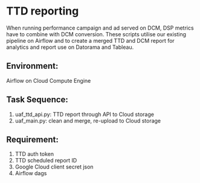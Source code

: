 # TTD reporting
When running performance campaign and ad served on DCM, DSP metrics have to combine with DCM conversion.  These scripts utilise our existing pipeline on Airflow and to create a merged TTD and DCM report for analytics and report use on Datorama and Tableau.

## Environment:
Airflow on Cloud Compute Engine

## Task Sequence:
1. uaf_ttd_api.py: TTD report through API to Cloud storage
2. uaf_main.py: clean and merge, re-upload to Cloud storage

## Requirement:
1. TTD auth token
2. TTD scheduled report ID
3. Google Cloud client secret json
4. Airflow dags
